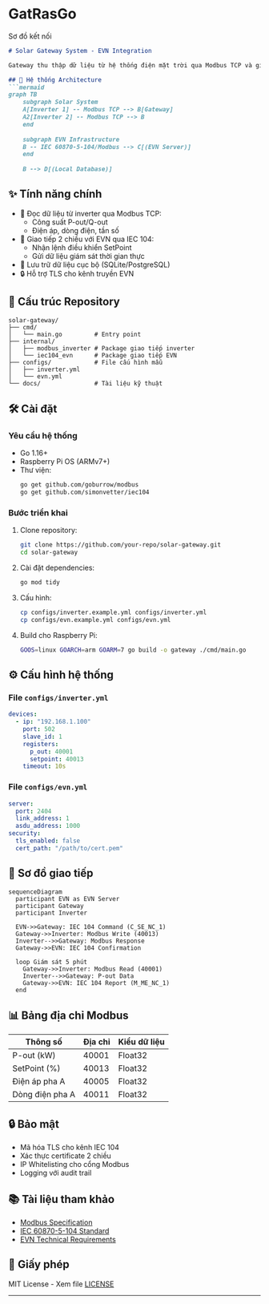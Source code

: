 # GatRasGo 

Sơ đồ kết nối 
```markdown
# Solar Gateway System - EVN Integration

Gateway thu thập dữ liệu từ hệ thống điện mặt trời qua Modbus TCP và giao tiếp với EVN qua IEC 60870-5-104, viết bằng Golang.

## 📌 Hệ thống Architecture
```mermaid
graph TB
    subgraph Solar System
    A[Inverter 1] -- Modbus TCP --> B[Gateway]
    A2[Inverter 2] -- Modbus TCP --> B
    end
    
    subgraph EVN Infrastructure
    B -- IEC 60870-5-104/Modbus --> C[(EVN Server)]
    end
    
    B --> D[(Local Database)]
```

## ✨ Tính năng chính
- 🔌 Đọc dữ liệu từ inverter qua Modbus TCP:
  - Công suất P-out/Q-out
  - Điện áp, dòng điện, tần số
- 📡 Giao tiếp 2 chiều với EVN qua IEC 104:
  - Nhận lệnh điều khiển SetPoint
  - Gửi dữ liệu giám sát thời gian thực
- 💾 Lưu trữ dữ liệu cục bộ (SQLite/PostgreSQL)
- 🔒 Hỗ trợ TLS cho kênh truyền EVN

## 📂 Cấu trúc Repository
```
solar-gateway/
├── cmd/
│   └── main.go         # Entry point
├── internal/
│   ├── modbus_inverter # Package giao tiếp inverter
│   └── iec104_evn      # Package giao tiếp EVN
├── configs/            # File cấu hình mẫu
│   ├── inverter.yml
│   └── evn.yml
└── docs/               # Tài liệu kỹ thuật
```

## 🛠 Cài đặt
### Yêu cầu hệ thống
- Go 1.16+
- Raspberry Pi OS (ARMv7+)
- Thư viện:
  ```bash
  go get github.com/goburrow/modbus
  go get github.com/simonvetter/iec104
  ```

### Bước triển khai
1. Clone repository:
   ```bash
   git clone https://github.com/your-repo/solar-gateway.git
   cd solar-gateway
   ```
2. Cài đặt dependencies:
   ```bash
   go mod tidy
   ```
3. Cấu hình:
   ```bash
   cp configs/inverter.example.yml configs/inverter.yml
   cp configs/evn.example.yml configs/evn.yml
   ```
4. Build cho Raspberry Pi:
   ```bash
   GOOS=linux GOARCH=arm GOARM=7 go build -o gateway ./cmd/main.go
   ```

## ⚙ Cấu hình hệ thống
### File `configs/inverter.yml`
```yaml
devices:
  - ip: "192.168.1.100"
    port: 502
    slave_id: 1
    registers:
      p_out: 40001
      setpoint: 40013
    timeout: 10s
```

### File `configs/evn.yml`
```yaml
server:
  port: 2404
  link_address: 1
  asdu_address: 1000
security:
  tls_enabled: false
  cert_path: "/path/to/cert.pem"
```

## 📡 Sơ đồ giao tiếp

```mermaid
sequenceDiagram
  participant EVN as EVN Server
  participant Gateway
  participant Inverter
  
  EVN->>Gateway: IEC 104 Command (C_SE_NC_1)
  Gateway->>Inverter: Modbus Write (40013)
  Inverter-->>Gateway: Modbus Response
  Gateway->>EVN: IEC 104 Confirmation
  
  loop Giám sát 5 phút
    Gateway->>Inverter: Modbus Read (40001)
    Inverter-->>Gateway: P-out Data
    Gateway->>EVN: IEC 104 Report (M_ME_NC_1)
  end
```

## 📊 Bảng địa chỉ Modbus
| Thông số        | Địa chỉ | Kiểu dữ liệu |
|-----------------|---------|--------------|
| P-out (kW)      | 40001   | Float32      |
| SetPoint (%)    | 40013   | Float32      |
| Điện áp pha A   | 40005   | Float32      |
| Dòng điện pha A | 40011   | Float32      |

## 🔒 Bảo mật
- Mã hóa TLS cho kênh IEC 104
- Xác thực certificate 2 chiều
- IP Whitelisting cho cổng Modbus
- Logging với audit trail

## 📚 Tài liệu tham khảo
- [Modbus Specification](https://modbus.org/specs.php)
- [IEC 60870-5-104 Standard](https://webstore.iec.ch/publication/4552)
- [EVN Technical Requirements](https://www.evn.com.vn/)

## 📄 Giấy phép
MIT License - Xem file [LICENSE](LICENSE)

---

